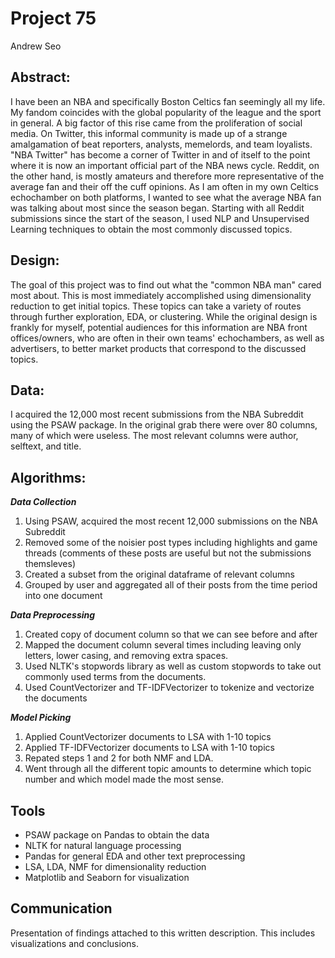 # Project 75
Andrew Seo

## Abstract:
I have been an NBA and specifically Boston Celtics fan seemingly all my life. My fandom coincides with the global popularity of the league and the sport in general. A big factor of this rise came from the proliferation of social media. On Twitter, this informal community is made up of a strange amalgamation of beat reporters, analysts, memelords, and team loyalists. "NBA Twitter" has become a corner of Twitter in and of itself to the point where it is now an important official part of the NBA news cycle. Reddit, on the other hand, is mostly amateurs and therefore more representative of the average fan and their off the cuff opinions. As I am often in my own Celtics echochamber on both platforms, I wanted to see what the average NBA fan was talking about most since the season began. Starting with all Reddit submissions since the start of the season, I used NLP and Unsupervised Learning techniques to obtain the most commonly discussed topics.      

## Design:
The goal of this project was to find out what the "common NBA man" cared most about. This is most immediately accomplished using dimensionality reduction to get initial topics. These topics can take a variety of routes through further exploration, EDA, or clustering. While the original design is frankly for myself, potential audiences for this information are NBA front offices/owners, who are often in their own teams' echochambers, as well as advertisers, to better market products that correspond to the discussed topics.   

## Data:
I acquired the 12,000 most recent submissions from the NBA Subreddit using the PSAW package. In the original grab there were over 80 columns, many of which were useless. The most relevant columns were author, selftext, and title. 

## Algorithms:

**_Data Collection_**
1. Using PSAW, acquired the most recent 12,000 submissions on the NBA Subreddit
2. Removed some of the noisier post types including highlights and game threads (comments of these posts are useful but not the submissions themsleves) 
3. Created a subset from the original dataframe of relevant columns
4. Grouped by user and aggregated all of their posts from the time period into one document

**_Data Preprocessing_**
1. Created copy of document column so that we can see before and after
2. Mapped the document column several times including leaving only letters, lower casing, and removing extra spaces. 
3. Used NLTK's stopwords library as well as custom stopwords to take out commonly used terms from the documents.
4. Used CountVectorizer and TF-IDFVectorizer to tokenize and vectorize the documents

**_Model Picking_**
1. Applied CountVectorizer documents to LSA with 1-10 topics
2. Applied TF-IDFVectorizer documents to LSA with 1-10 topics
3. Repated steps 1 and 2 for both NMF and LDA.
4. Went through all the different topic amounts to determine which topic number and which model made the most sense.

## Tools
- PSAW package on Pandas to obtain the data
- NLTK for natural language processing
- Pandas for general EDA and other text preprocessing
- LSA, LDA, NMF for dimensionality reduction
- Matplotlib and Seaborn for visualization

## Communication
Presentation of findings attached to this written description. This includes visualizations and conclusions. 
